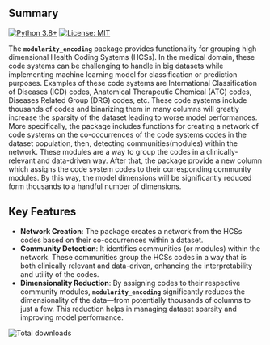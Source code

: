 ## Summary

[![Python 3.8+](https://img.shields.io/badge/python-3.8+-blue.svg)](https://www.python.org/downloads/)
[![License: MIT](https://img.shields.io/badge/License-MIT-yellow.svg)](https://opensource.org/licenses/MIT)

The **`modularity_encoding`** package provides functionality for grouping high dimensional Health Coding Systems (HCSs). In the medical domain, these code systems can be challenging to handle in big datasets while implementing machine learning model for classification or prediction purposes. Examples of these code systems are International Classification of Diseases (ICD) codes, Anatomical Therapeutic Chemical (ATC) codes, Diseases Related Group (DRG) codes, etc. These code systems include thousands of codes and binarizing them in many columns will greatly increase the sparsity of the dataset leading to worse model performances. More specifically, the package includes functions for creating a network of code systems on the co-occurrences of the code systems codes in the dataset population, then, detecting communities(modules) within the network. These modules are a way to group the codes in a clinically-relevant and data-driven way. After that, the package provide a new column which assigns the code system codes to their corresponding community modules. By this way, the model dimensions will be significantly reduced  form thousands to a handful number of dimensions.


## Key Features
- **Network Creation**: The package creates a network from the HCSs codes based on their co-occurrences within a dataset.
- **Community Detection**: It identifies communities (or modules) within the network. These communities group the HCSs codes in a way that is both clinically relevant and data-driven, enhancing the interpretability and utility of the codes.
- **Dimensionality Reduction**: By assigning codes to their respective community modules, **`modularity_encoding`** significantly reduces the dimensionality of the data—from potentially thousands of columns to just a few. This reduction helps in managing dataset sparsity and improving model performance.


<div>
    <img src="https://static.pepy.tech/badge/modularity-encoding" alt="Total downloads"/>
</div>
